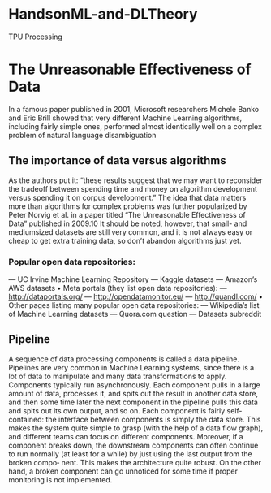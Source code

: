 # HandsonML-and-DLTheory

TPU Processing 

# The Unreasonable Effectiveness of Data
In a famous paper published in 2001, Microsoft researchers Michele Banko and Eric
Brill showed that very different Machine Learning algorithms, including fairly simple
ones, performed almost identically well on a complex problem of natural language disambiguation

## The importance of data versus algorithms
As the authors put it: “these results suggest that we may want to reconsider the tradeoff between spending time and money on algorithm development versus spending it
on corpus development.”
The idea that data matters more than algorithms for complex problems was further
popularized by Peter Norvig et al. in a paper titled “The Unreasonable Effectiveness
of Data” published in 2009.10 It should be noted, however, that small- and mediumsized datasets are still very common, and it is not always easy or cheap to get extra
training data, so don’t abandon algorithms just yet.


### Popular open data repositories:

— UC Irvine Machine Learning Repository
— Kaggle datasets
— Amazon’s AWS datasets
• Meta portals (they list open data repositories):
— http://dataportals.org/
— http://opendatamonitor.eu/
— http://quandl.com/
• Other pages listing many popular open data repositories:
— Wikipedia’s list of Machine Learning datasets
— Quora.com question
— Datasets subreddit

## Pipeline
A sequence of data processing components is called a data pipeline. Pipelines are very
common in Machine Learning systems, since there is a lot of data to manipulate and
many data transformations to apply.
Components typically run asynchronously. Each component pulls in a large amount
of data, processes it, and spits out the result in another data store, and then some time
later the next component in the pipeline pulls this data and spits out its own output,
and so on. Each component is fairly self-contained: the interface between components
is simply the data store. This makes the system quite simple to grasp (with the help of
a data flow graph), and different teams can focus on different components. Moreover,
if a component breaks down, the downstream components can often continue to run
normally (at least for a while) by just using the last output from the broken compo‐
nent. This makes the architecture quite robust.
On the other hand, a broken component can go unnoticed for some time if proper
monitoring is not implemented.
